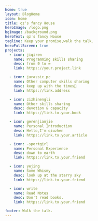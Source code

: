 ```yaml
---
home: true
layout: BlogHome
icon: home
title: qz‘s fancy House
heroImage: /logo.png
bgImage: /background.png
heroText: qz's fancy House
tagline: Keep your promise,walk the talk.
heroFullScreen: true
projects:
  - icon: jiqiren
    name: Programming skills sharing
    desc: from 0 to ∞
    link: https://your.project.link

  - icon: jurassic_pc
    name: Other computer skills sharing
    desc: keep up with the times🫡
    link: https://link.address

  - icon: zizhinengli
    name: Other skills sharing
    desc: devotion & capacity
    link: https://link.to.your.book

  - icon: gerenjianjie
    name: Personal Introduction
    desc: Hello,I'm qiuzhen
    link: https://link.to.your.article

  - icon: -sportgirl
    name: Personal Experience
    desc: down to earth
    link: https://link.to.your.friend

  - icon: yejing
    name: Some Whismy
    desc: look up at the starry sky
    link: https://link.to.your.friend

  - icon: write
    name: Read Notes
    desc: Don't read books.
    link: https://link.to.your.friend

footer: Walk the talk.
---
```


